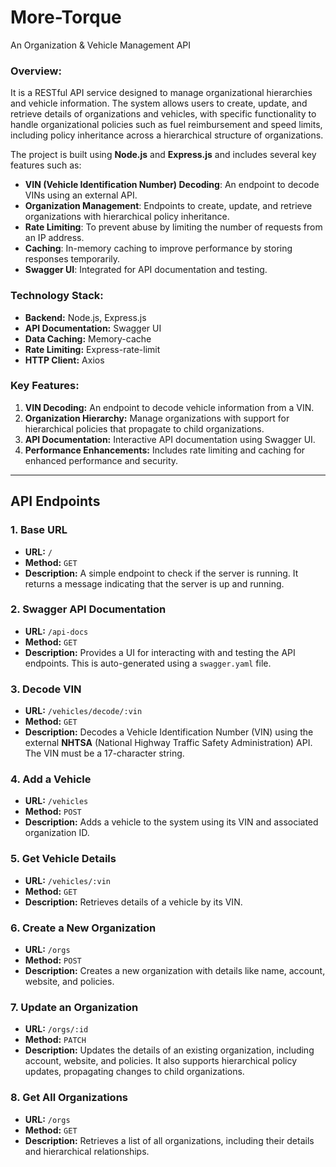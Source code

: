 # More-Torque

An Organization & Vehicle Management API

### **Overview:**
It is a RESTful API service designed to manage organizational hierarchies and vehicle information. The system allows users to create, update, and retrieve details of organizations and vehicles, with specific functionality to handle organizational policies such as fuel reimbursement and speed limits, including policy inheritance across a hierarchical structure of organizations.

The project is built using **Node.js** and **Express.js** and includes several key features such as:
- **VIN (Vehicle Identification Number) Decoding**: An endpoint to decode VINs using an external API.
- **Organization Management**: Endpoints to create, update, and retrieve organizations with hierarchical policy inheritance.
- **Rate Limiting**: To prevent abuse by limiting the number of requests from an IP address.
- **Caching**: In-memory caching to improve performance by storing responses temporarily.
- **Swagger UI**: Integrated for API documentation and testing.

### **Technology Stack:**
- **Backend:** Node.js, Express.js
- **API Documentation:** Swagger UI
- **Data Caching:** Memory-cache
- **Rate Limiting:** Express-rate-limit
- **HTTP Client:** Axios

### **Key Features:**
1. **VIN Decoding:** An endpoint to decode vehicle information from a VIN.
2. **Organization Hierarchy:** Manage organizations with support for hierarchical policies that propagate to child organizations.
3. **API Documentation:** Interactive API documentation using Swagger UI.
4. **Performance Enhancements:** Includes rate limiting and caching for enhanced performance and security.

---

## **API Endpoints**

### **1. Base URL**
- **URL:** `/`
- **Method:** `GET`
- **Description:** A simple endpoint to check if the server is running. It returns a message indicating that the server is up and running.

### **2. Swagger API Documentation**
- **URL:** `/api-docs`
- **Method:** `GET`
- **Description:** Provides a UI for interacting with and testing the API endpoints. This is auto-generated using a `swagger.yaml` file.

### **3. Decode VIN**
- **URL:** `/vehicles/decode/:vin`
- **Method:** `GET`
- **Description:** Decodes a Vehicle Identification Number (VIN) using the external **NHTSA** (National Highway Traffic Safety Administration) API. The VIN must be a 17-character string.

### **4. Add a Vehicle**
- **URL:** `/vehicles`
- **Method:** `POST`
- **Description:** Adds a vehicle to the system using its VIN and associated organization ID.

### **5. Get Vehicle Details**
- **URL:** `/vehicles/:vin`
- **Method:** `GET`
- **Description:** Retrieves details of a vehicle by its VIN.

### **6. Create a New Organization**
- **URL:** `/orgs`
- **Method:** `POST`
- **Description:** Creates a new organization with details like name, account, website, and policies.

### **7. Update an Organization**
- **URL:** `/orgs/:id`
- **Method:** `PATCH`
- **Description:** Updates the details of an existing organization, including account, website, and policies. It also supports hierarchical policy updates, propagating changes to child organizations.

### **8. Get All Organizations**
- **URL:** `/orgs`
- **Method:** `GET`
- **Description:** Retrieves a list of all organizations, including their details and hierarchical relationships.
